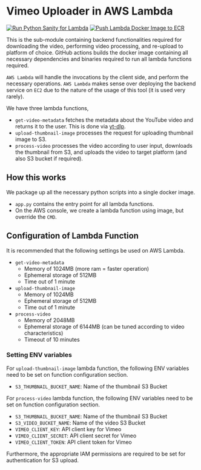 # Vimeo Uploader in AWS Lambda

[![Run Python Sanity for Lambda](https://github.com/davidjeong/vimeo-uploader/actions/workflows/lambda-python-sanity.yml/badge.svg?branch=main)](https://github.com/davidjeong/vimeo-uploader/actions/workflows/lambda-python-sanity.yml) [![Push Lambda Docker Image to ECR](https://github.com/davidjeong/vimeo-uploader/actions/workflows/lambda-docker-push-ecr.yml/badge.svg?branch=main)](https://github.com/davidjeong/vimeo-uploader/actions/workflows/lambda-docker-push-ecr.yml)

This is the sub-module containing backend functionalities required for downloading the video, performing video processing,
and re-upload to platform of choice. GitHub actions builds the docker image containing all necessary dependencies and binaries
required to run all lambda functions required.

`AWS Lambda` will handle the invocations by the client side, and perform the necessary operations. `AWS Lambda` 
makes sense over deploying the backend service on `EC2` due to the nature of the usage of this tool (it is used very rarely).

We have three lambda functions,
- `get-video-metadata` fetches the metadata about the YouTube video and returns it to the user. This is done
via [yt-dlp](https://github.com/yt-dlp/yt-dlp).
- `upload-thumbnail-image` processes the request for uploading thumbnail image to S3.
- `process-video` processes the video according to user input, downloads the thumbnail from S3, and uploads the
video to target platform (and also S3 bucket if required).


## How this works
We package up all the necessary python scripts into a single docker image.
- `app.py` contains the entry point for all lambda functions.
- On the AWS console, we create a lambda function using image, but override the `CMD`.

## Configuration of Lambda Function
It is recommended that the following settings be used on AWS Lambda.
- `get-video-metadata`
  - Memory of 1024MB (more ram = faster operation)
  - Ephemeral storage of 512MB
  - Time out of 1 minute
- `upload-thumbnail-image`
  - Memory of 1024MB
  - Ephemeral storage of 512MB
  - Time out of 1 minute
- `process-video`
  - Memory of 2048MB
  - Ephemeral storage of 6144MB (can be tuned according to video characteristics)
  - Timeout of 10 minutes

### Setting ENV variables
For `upload-thumbnail-image` lambda function, the following ENV variables need to be set on function configuration section.
- `S3_THUMBNAIL_BUCKET_NAME`: Name of the thumbnail S3 Bucket

For `process-video` lambda function, the following ENV variables need to be set on function configuration section.
- `S3_THUMBNAIL_BUCKET_NAME`: Name of the thumbnail S3 Bucket
- `S3_VIDEO_BUCKET_NAME`: Name of the video S3 Bucket
- `VIMEO_CLIENT_KEY`: API client key for Vimeo
- `VIMEO_CLIENT_SECRET`: API client secret for Vimeo
- `VIMEO_CLIENT_TOKEN`: API client token for Vimeo

Furthermore, the appropriate IAM permissions are required to be set for authentication for S3 upload.
